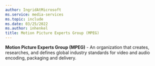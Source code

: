 ```yaml
---
author: IngridAtMicrosoft
ms.service: media-services
ms.topic: include
ms.date: 03/25/2022
ms.author: inhenkel
title: Motion Picture Experts Group (MPEG)
---
```


**Motion Picture Experts Group (MPEG)** - An organization that creates, researches, and defines global industry standards for video and audio encoding, packaging and delivery.
